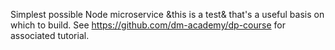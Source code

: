 Simplest possible Node microservice &this is a test& that's a useful basis on which to build. See https://github.com/dm-academy/dp-course for associated tutorial. 
